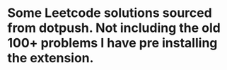 # Some Leetcode solutions sourced from dotpush. Not including the old 100+ problems I have pre installing the extension.
